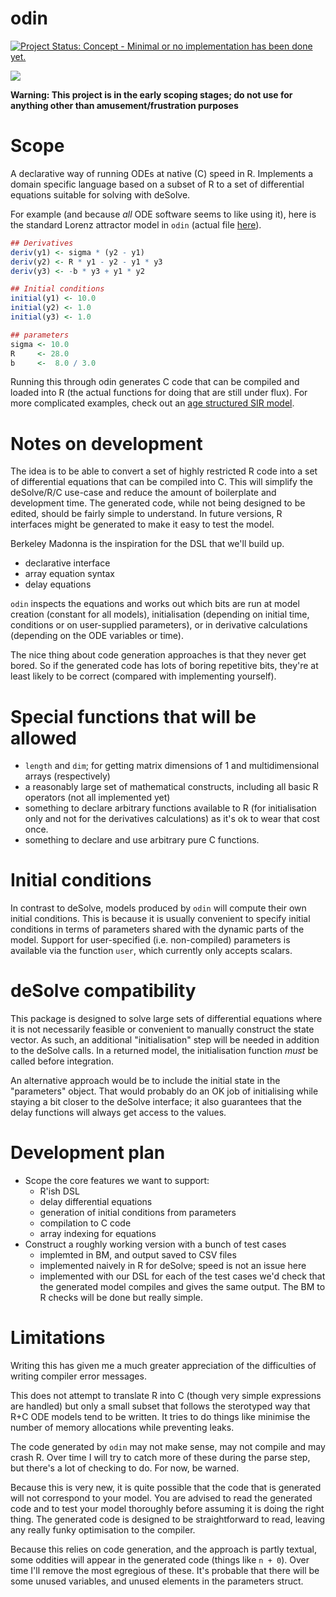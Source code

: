 # odin

[![Project Status: Concept - Minimal or no implementation has been done yet.](http://www.repostatus.org/badges/latest/concept.svg)](http://www.repostatus.org/#concept)

![](https://upload.wikimedia.org/wikipedia/commons/thumb/9/9f/Odin_%28Manual_of_Mythology%29.jpg/250px-Odin_%28Manual_of_Mythology%29.jpg)

**Warning: This project is in the early scoping stages; do not use for anything other than amusement/frustration purposes**

# Scope

A declarative way of running ODEs at native (C) speed in R.  Implements a domain specific language based on a subset of R to a set of differential equations suitable for solving with deSolve.

For example (and because *all* ODE software seems to like using it), here is the standard Lorenz attractor model in `odin` (actual file [here](tests/testthat/examples/lorenz_odin.R)).

```r
## Derivatives
deriv(y1) <- sigma * (y2 - y1)
deriv(y2) <- R * y1 - y2 - y1 * y3
deriv(y3) <- -b * y3 + y1 * y2

## Initial conditions
initial(y1) <- 10.0
initial(y2) <- 1.0
initial(y3) <- 1.0

## parameters
sigma <- 10.0
R     <- 28.0
b     <-  8.0 / 3.0
```

Running this through odin generates C code that can be compiled and loaded into R (the actual functions for doing that are still under flux).  For more complicated examples, check out an [age structured SIR model](tests/testthat/examples/array_odin.R).

# Notes on development

The idea is to be able to convert a set of highly restricted R code into a set of differential equations that can be compiled into C.  This will simplify the deSolve/R/C use-case and reduce the amount of boilerplate and development time.  The generated code, while not being designed to be edited, should be fairly simple to understand.  In future versions, R interfaces might be generated to make it easy to test the model.

Berkeley Madonna is the inspiration for the DSL that we'll build up.

* declarative interface
* array equation syntax
* delay equations

`odin` inspects the equations and works out which bits are run at model creation (constant for all models), initialisation (depending on initial time, conditions or on user-supplied parameters), or in derivative calculations (depending on the ODE variables or time).

The nice thing about code generation approaches is that they never get bored.  So if the generated code has lots of boring repetitive bits, they're at least likely to be correct (compared with implementing yourself).

# Special functions that will be allowed

* `length` and `dim`; for getting matrix dimensions of 1 and multidimensional arrays (respectively)
* a reasonably large set of mathematical constructs, including all basic R operators (not all implemented yet)
* something to declare arbitrary functions available to R (for initialisation only and not for the derivatives calculations) as it's ok to wear that cost once.
* something to declare and use arbitrary pure C functions.

# Initial conditions

In contrast to deSolve, models produced by `odin` will compute their own initial conditions.  This is because it is usually convenient to specify initial conditions in terms of parameters shared with the dynamic parts of the model.  Support for user-specified (i.e. non-compiled) parameters is available via the function `user`, which currently only accepts scalars.

# deSolve compatibility

This package is designed to solve large sets of differential equations where it is not necessarily feasible or convenient to manually construct the state vector.  As such, an additional "initialisation" step will be needed in addition to the deSolve calls.  In a returned model, the initialisation function *must* be called before integration.

An alternative approach would be to include the initial state in the "parameters" object.  That would probably do an OK job of initialising while staying a bit closer to the deSolve interface; it also guarantees that the delay functions will always get access to the values.

# Development plan

* Scope the core features we want to support:
  - R'ish DSL
  - delay differential equations
  - generation of initial conditions from parameters
  - compilation to C code
  - array indexing for equations
* Construct a roughly working version with a bunch of test cases
  - implemted in BM, and output saved to CSV files
  - implemented naively in R for deSolve; speed is not an issue here
  - implemented with our DSL
  for each of the test cases we'd check that the generated model compiles and gives the same output.  The BM to R checks will be done but really simple.

# Limitations

Writing this has given me a much greater appreciation of the difficulties of writing compiler error messages.

This does not attempt to translate R into C (though very simple expressions are handled) but only a small subset that follows the sterotyped way that R+C ODE models tend to be written.  It tries to do things like minimise the number of memory allocations while preventing leaks.

The code generated by `odin` may not make sense, may not compile and may crash R.  Over time I will try to catch more of these during the parse step, but there's a lot of checking to do.  For now, be warned.

Because this is very new, it is quite possible that the code that is generated will not correspond to your model.  You are advised to read the generated code and to test your model thoroughly before assuming it is doing the right thing.  The generated code is designed to be straightforward to read, leaving any really funky optimisation to the compiler.

Because this relies on code generation, and the approach is partly textual, some oddities will appear in the generated code (things like `n + 0`).  Over time I'll remove the most egregious of these.  It's probable that there will be some unused variables, and unused elements in the parameters struct.
